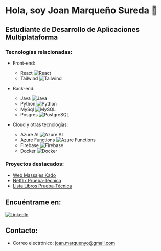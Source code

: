 # Hola, soy Joan Marqueño Sureda 👋

## Estudiante de Desarrollo de Aplicaciones Multiplataforma

### Tecnologías relacionadas:

- Front-end:
    - React ![React](https://img.shields.io/badge/-React-61DAFB?style=for-the-badge&logo=react&logoColor=white&labelColor=101010)
    - Tailwind ![Tailwind](https://img.shields.io/badge/-Tailwind-38B2AC?style=for-the-badge&logo=tailwind-css&logoColor=white&labelColor=101010)

- Back-end:
    - Java ![Java](https://img.shields.io/badge/-Java-007396?style=for-the-badge&logo=java&logoColor=white&labelColor=101010)
    - Python ![Python](https://img.shields.io/badge/-Python-3776AB?style=for-the-badge&logo=python&logoColor=white&labelColor=101010)
    - MySql ![MySQL](https://img.shields.io/badge/-MySQL-4479A1?style=for-the-badge&logo=mysql&logoColor=white&labelColor=101010)
    - Posgres ![PostgreSQL](https://img.shields.io/badge/-PostgreSQL-336791?style=for-the-badge&logo=postgresql&logoColor=white&labelColor=101010)

- Cloud y otras tecnologías:
    - Azure AI ![Azure AI](https://img.shields.io/badge/-Azure%20AI-0089D6?style=for-the-badge&logo=microsoft-azure&logoColor=white&labelColor=101010)
    - Azure Functions ![Azure Functions](https://img.shields.io/badge/-Azure%20Functions-0089D6?style=for-the-badge&logo=microsoft-azure&logoColor=white&labelColor=101010)
    - Firebase ![Firebase](https://img.shields.io/badge/-Firebase-FFCA28?style=for-the-badge&logo=firebase&logoColor=white&labelColor=101010)
    - Docker ![Docker](https://img.shields.io/badge/-Docker-2496ED?style=for-the-badge&logo=docker&logoColor=white&labelColor=101010)

### Proyectos destacados:

- [Web Massajes Kado](https://kadomasajes.com)
- [Netflix Prueba-Técnica ](https://netflix-prueba-react.web.app/)
- [Lista Libros Prueba-Técnica](https://listalibrosjoanmarqueno.netlify.app/)


## Encuéntrame en:

[![LinkedIn](https://img.shields.io/badge/LinkedIn-Brais_Moure-0077B5?style=for-the-badge&logo=linkedin&logoColor=white&labelColor=101010)](https://www.linkedin.com/in/joanmarqueno/)

## Contacto:

- Correo electrónico: [joan.marquenyo@gmail.com](mailto:joan.marquenyo@gmail.com)
